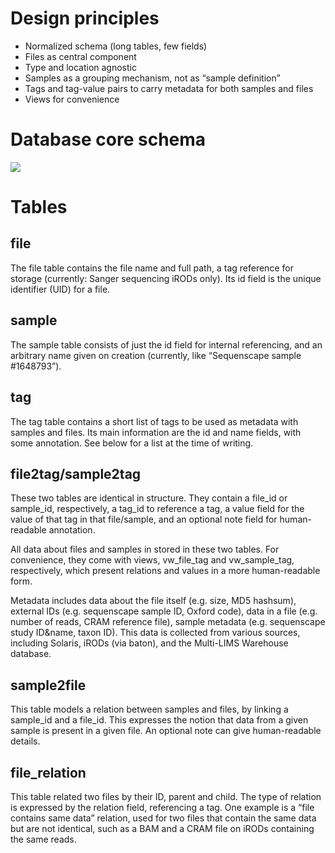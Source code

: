 # Design principles
* Normalized schema (long tables, few fields)
* Files as central component
* Type and location agnostic
* Samples as a grouping mechanism, not as “sample definition”
* Tags and tag-value pairs to carry metadata for both samples and files
* Views for convenience

# Database core schema

![](https://github.com/wtsi-team112/fits/raw/master/documentation/FITS_database_schema_v1.png)

# Tables
## file
The file table contains the file name and full path, a tag reference for storage (currently: Sanger sequencing iRODs only). Its id field is the unique identifier (UID) for a file.

## sample
The sample table consists of just the id field for internal referencing, and an arbitrary name given on creation (currently, like “Sequenscape sample #1648793”).

## tag
The tag table contains a short list of tags to be used as metadata with samples and files. Its main information are the id and name fields, with some annotation. See below for a list at the time of writing.

## file2tag/sample2tag
These two tables are identical in structure. They contain a file_id or sample_id, respectively, a tag_id to reference a tag, a value field for the value of that tag in that file/sample, and an optional note field for human-readable annotation.

All data about files and samples in stored in these two tables. For convenience, they come with views, vw_file_tag and vw_sample_tag, respectively, which present relations and values in a more human-readable form.

Metadata includes data about the file itself (e.g. size, MD5 hashsum), external IDs (e.g. sequenscape sample ID, Oxford code), data in a file (e.g. number of reads, CRAM reference file), sample metadata (e.g. sequenscape study ID&name, taxon ID).
This data is collected from various sources, including Solaris, iRODs (via baton), and the Multi-LIMS Warehouse database.

## sample2file
This table models a relation between samples and files, by linking a sample_id and a file_id. This expresses the notion that data from a given sample is present in a given file. An optional note can give human-readable details.

## file_relation
This table related two files by their ID, parent and child. The type of relation is expressed by the relation field, referencing a tag. One example is a “file contains same data” relation, used for two files that contain the same data but are not identical, such as a BAM and a CRAM file on iRODs containing the same reads.


